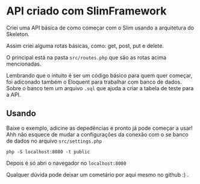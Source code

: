# API criado com SlimFramework

Criei uma API básica de como começar com o Slim usando a arquitetura do Skeleton.

Assim criei alguma rotas básicas, como: get, post, put e delete.

O principal está na pasta `src/routes.php` que são as rotas acima mencionadas.

Lembrando que o intuito é ser um código básico para quem quer começar, foi adiconado também o Eloquent para trabalhar com banco de dados. Sobre o banco tem um arquivo `.sql` que ajuda a criar a tabela de teste para a API.

## Usando

Baixe o exemplo, adicine as depedências e pronto já pode começar a usar!
Ahh não esquece de mudar a configurações da conexão com o se banco de dados no arquivo `src/settings.php`

    php -S localhost:8080 -t public

Depois é só abri o navegador no `localhost:8080`

Qualquer dúvida pode deixar um cometário por aqui mesmo no github :) .
